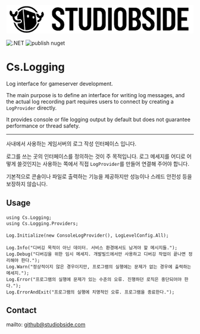 ![](https://raw.githubusercontent.com/StudioBside/.github/main/Images/logo_horizontal.png)

![.NET](https://github.com/StudioBside/StarServerEngine/actions/workflows/dotnet.yml/badge.svg) ![publish nuget](https://github.com/StudioBside/StarServerEngine/actions/workflows/publish-nuget.yml/badge.svg)

# Cs.Logging

Log interface for gameserver development.

The main purpose is to define an interface for writing log messages, and the actual log recording part requires users to connect by creating a `LogProvider` directly.

It provides console or file logging output by default but does not guarantee performance or thread safety.

---

사내에서 사용하는 게임서버의 로그 작성 인터페이스 입니다. 

로그를 쓰는 곳의 인터페이스를 정의하는 것이 주 목적입니다. 로그 메세지를 어디로 어떻게 쓸것인지는 사용하는 쪽에서 직접 `LogProvider`를 만들어 연결해 주어야 합니다.

기본적으로 콘솔이나 파일로 출력하는 기능을 제공하지만 성능이나 스레드 안전성 등을 보장하지 않습니다.

## Usage

```Csharp
using Cs.Logging;
using Cs.Logging.Providers;

Log.Initialize(new ConsoleLogProvider(), LogLevelConfig.All);

Log.Info("디버깅 목적이 아닌 데이터. 서비스 환경에서도 남겨야 할 메시지들.");
Log.Debug("디버깅을 위한 임시 메세지. 개발빌드에서만 사용하고 디버깅 작업이 끝나면 정리해야 한다.");
Log.Warn("정상적이지 않은 경우이지만, 프로그램의 실행에는 문제가 없는 경우에 출력하는 메세지.");
Log.Error("프로그램의 실행에 문제가 있는 수준의 오류. 진행하던 로직은 중단되어야 한다.");
Log.ErrorAndExit("프로그램의 실행에 치명적인 오류. 프로그램을 종료한다.");
```

## Contact

mailto: github@studiobside.com

